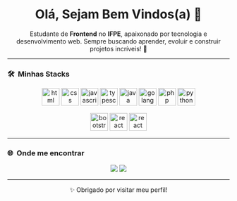 <h1 align="center">Olá, Sejam Bem Vindos(a) 👋</h1>

<p align="center">
  Estudante de <strong>Frontend</strong> no <strong>IFPE</strong>, apaixonado por tecnologia e desenvolvimento web.  
  Sempre buscando aprender, evoluir e construir projetos incríveis! 🚀
</p>

---

### 🛠️ &nbsp;Minhas Stacks

<p align="center">
  <!-- Linguagens -->
  <img src="https://cdn.jsdelivr.net/gh/devicons/devicon/icons/html5/html5-original.svg" alt="html" width="40"/>
  <img src="https://cdn.jsdelivr.net/gh/devicons/devicon/icons/css3/css3-original.svg" alt="css" width="40"/>
  <img src="https://cdn.jsdelivr.net/gh/devicons/devicon/icons/javascript/javascript-original.svg" alt="javascript" width="40"/>
  <img src="https://cdn.jsdelivr.net/gh/devicons/devicon/icons/typescript/typescript-original.svg" alt="typescript" width="40"/>
  <img src="https://cdn.jsdelivr.net/gh/devicons/devicon/icons/java/java-original.svg" alt="java" width="40"/>
  <img src="https://cdn.jsdelivr.net/gh/devicons/devicon/icons/go/go-original.svg" alt="golang" width="40"/>
  <img src="https://cdn.jsdelivr.net/gh/devicons/devicon/icons/php/php-original.svg" alt="php" width="40"/>
  <img src="https://cdn.jsdelivr.net/gh/devicons/devicon/icons/python/python-original.svg" alt="python" width="40"/>
</p>

<p align="center">
  <!-- Frameworks -->
  <img src="https://cdn.jsdelivr.net/gh/devicons/devicon/icons/bootstrap/bootstrap-original.svg" alt="bootstrap" width="40"/>
  <img src="https://cdn.jsdelivr.net/gh/devicons/devicon/icons/react/react-original.svg" alt="react" width="40"/>
  <img src="https://cdn.jsdelivr.net/gh/devicons/devicon/icons/react/react-original.svg" alt="react native" width="40" title="React Native"/>
</p>

---
### 🌐 &nbsp;Onde me encontrar

<p align="center">
  <a href="mailto:seuemail@example.com"><img src="https://img.shields.io/badge/-Email-%23333?style=for-the-badge&logo=gmail&logoColor=white"/></a>
  <a href="https://www.linkedin.com/in/seulinkedin"><img src="https://img.shields.io/badge/-LinkedIn-0077B5?style=for-the-badge&logo=linkedin&logoColor=white"/></a>
</p>

---

<p align="center">✨ Obrigado por visitar meu perfil!</p>
